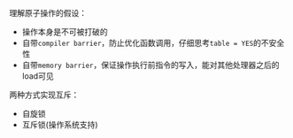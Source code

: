 理解原子操作的假设：
+ 操作本身是不可被打破的
+ 自带`compiler barrier`，防止优化函数调用，仔细思考`table = YES`的不安全性
+ 自带`memory barrier`，保证操作执行前指令的写入，能对其他处理器之后的load可见

两种方式实现互斥：
+ 自旋锁 
+ 互斥锁(操作系统支持) 

